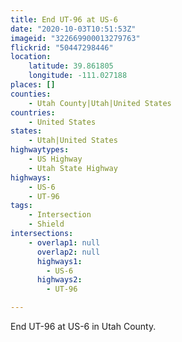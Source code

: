 ```yaml
---
title: End UT-96 at US-6
date: "2020-10-03T10:51:53Z"
imageid: "322669900013279763"
flickrid: "50447298446"
location:
    latitude: 39.861805
    longitude: -111.027188
places: []
counties:
    - Utah County|Utah|United States
countries:
    - United States
states:
    - Utah|United States
highwaytypes:
    - US Highway
    - Utah State Highway
highways:
    - US-6
    - UT-96
tags:
    - Intersection
    - Shield
intersections:
    - overlap1: null
      overlap2: null
      highways1:
        - US-6
      highways2:
        - UT-96

---
```

End UT-96 at US-6 in Utah County.